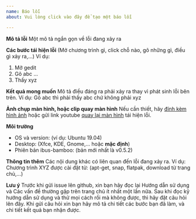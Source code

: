 ```yaml
---
name: Báo lỗi
about: Vui lòng click vào đây để tạo một báo lỗi

---
```


**Mô tả lỗi**
Một mô tả ngắn gọn về lỗi đang xảy ra

**Các bước tái hiện lỗi**
(Mở chương trình gì, click chỗ nào, gõ những gì, điều gì xảy ra,...)
Ví dụ:
1. Mở gedit
2. Gõ abc
...
4. Thấy xyz

**Kết quả mong muốn**
Mô tả điều đáng ra phải xảy ra thay vì phát sinh lỗi bên trên.
Ví dụ: Gõ abc thì phải thấy abc chứ không phải xyz

**Ảnh chụp màn hình, hoặc clip quay màn hình**
Nếu cần thiết, hãy [đính kèm hình ảnh](https://help.github.com/articles/file-attachments-on-issues-and-pull-requests/) hoặc gửi link youtube [quay lại màn hình](https://www.youtube.com/watch?v=N8M4zsqTkr4) tái hiện lỗi.

**Môi trường**
 - OS và version: (ví dụ: Ubuntu 19.04)
 - Desktop: (Xfce, KDE, Gnome,... hoặc **mặc định**)
 - Phiên bản ibus-bamboo: (bản mới nhất là v0.5.2)

**Thông tin thêm**
Các nội dung khác có liên quan đến lỗi đang xảy ra.
Ví dụ: Chương trình XYZ được cài đặt từ: (apt-get, snap, flatpak, download từ trang chủ,...)

**Lưu ý**
Trước khi gửi issue lên github, xin bạn hãy đọc lại Hướng dẫn sử dụng và Các vấn đề thường
gặp trên trang chủ ít nhất một lần nữa. Sau khi đọc kỹ hướng dẫn sử dụng và thử mọi cách rồi
mà không được, thì hãy đặt câu hỏi lên đây. Khi gửi câu hỏi xin bạn hãy mô tả chi tiết các
bước bạn đã làm, và chi tiết kết quả bạn nhận được.
